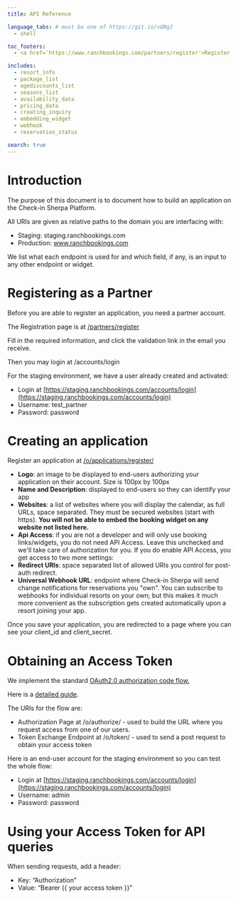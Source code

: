 ```yaml
---
title: API Reference

language_tabs: # must be one of https://git.io/vQNgJ
  - shell

toc_footers:
  - <a href='https://www.ranchbookings.com/partners/register'>Register as a partner</a>

includes:
  - resort_info
  - package_list
  - agediscounts_list
  - seasons_list
  - availability_data
  - pricing_data
  - creating_inquiry
  - embedding_widget
  - webhook
  - reservation_status

search: true
---
```

# Introduction

The purpose of this document is to document how to build an application on the Check-in Sherpa Platform.

All URIs are given as relative paths to the domain you are interfacing with:



*   Staging: staging.ranchbookings.com
*   Production: www.ranchbookings.com

We list what each endpoint is used for and which field, if any, is an input to any other endpoint or widget.


# Registering as a Partner

Before you are able to register an application, you need a partner account.

The Registration page is at [/partners/register](https://staging.ranchbookings.com/partners/register/)

Fill in the required information, and click the validation link in the email you receive.

Then you may login at /accounts/login

For the staging environment, we have a user already created and activated:



*   Login at [https://staging.ranchbookings.com/accounts/login](https://staging.ranchbookings.com/accounts/login)
*   Username: test_partner
*   Password: password


# Creating an application

Register an application at [/o/applications/register/](https://staging.ranchbookings.com/o/applications/register/)



*   **Logo**: an image to be displayed to end-users authorizing your application on their account. Size is 100px by 100px
*   **Name and Description**: displayed to end-users so they can identify your app
*   **Websites**: a list of websites where you will display the calendar, as full URLs, space separated. They must be secured websites (start with https). **You will not be able to embed the booking widget on any website not listed here.**
*   **Api Access**: if you are not a developer and will only use booking links/widgets, you do not need API Access. Leave this unchecked and we'll take care of authorization for you. If you do enable API Access, you get access to two more settings:
*   **Redirect URIs**: space separated list of allowed URIs you control for post-auth redirect.
*   **Universal Webhook URL**: endpoint where Check-in Sherpa will send change notifications for reservations you "own". You can subscribe to webhooks for individual resorts on your own; but this makes it much more convenient as the subscription gets created automatically upon a resort joining your app.

Once you save your application, you are redirected to a page where you can see your client_id and client_secret.


# Obtaining an Access Token

We implement the standard [OAuth2.0 authorization code flow.](https://oauth.net/2/grant-types/authorization-code/)

Here is a [detailed guide](https://developer.okta.com/blog/2018/04/10/oauth-authorization-code-grant-type).

The URIs for the flow are:



*   Authorization Page at /o/authorize/ - used to build the URL where you request access from one of our users.
*   Token Exchange Endpoint at /o/token/ - used to send a post request to obtain your access token

Here is an end-user account for the staging environment so you can test the whole flow:



*   Login at [https://staging.ranchbookings.com/accounts/login](https://staging.ranchbookings.com/accounts/login)
*   Username: admin
*   Password: password


# Using your Access Token for API queries

When sending requests, add a header:



*   Key: “Authorization”
*   Value: “Bearer {{ your access token }}”
